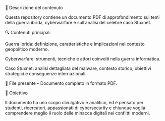 📘 Descrizione del contenuto

Questa repository contiene un documento PDF di approfondimento sui temi della guerra ibrida, cyberwarfare e sull’analisi del celebre caso Stuxnet.

🔍 Contenuti principali

Guerra ibrida: definizione, caratteristiche e implicazioni nel contesto geopolitico moderno.

Cyberwarfare: strumenti, tecniche e attori coinvolti nella guerra informatica.

Caso Stuxnet: analisi dettagliata del malware, contesto storico, obiettivi strategici e conseguenze internazionali.

📄 File presente – Documento completo in formato PDF.

🧠 Obiettivo

Il documento ha uno scopo divulgativo e analitico, ed è pensato per studenti, ricercatori, appassionati di cybersecurity e chiunque voglia comprendere meglio il ruolo delle minacce digitali nei conflitti moderni.
